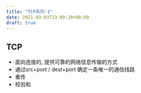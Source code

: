 ```yaml
---
title: "TCP系列-1"
date: 2021-03-03T23:09:20+08:00
draft: true
---
```


## TCP
- 面向连接的, 提供可靠的网络信息传输的方式
- 通过src+port / dest+port 确定一条唯一的通信线路
- 重传
- 校验和

